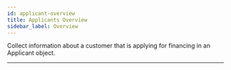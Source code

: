```yaml
---
id: applicant-overview
title: Applicants Overview
sidebar_label: Overview
---
```


Collect information about a customer that is applying for financing in an Applicant object.

---

